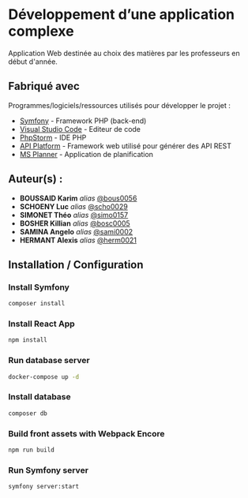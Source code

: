 # Développement d’une application complexe

Application Web destinée au choix des matières par les professeurs en début d'année.

## Fabriqué avec

Programmes/logiciels/ressources utilisés pour développer le projet :

* [Symfony](https://symfony.com/) - Framework PHP (back-end)
* [Visual Studio Code](https://code.visualstudio.com/) - Editeur de code
* [PhpStorm](https://www.jetbrains.com/fr-fr/phpstorm/) - IDE PHP
* [API Platform](https://api-platform.com/) - Framework web utilisé pour générer des API REST
* [MS Planner](https://fr.wikipedia.org/wiki/Microsoft_Planner) - Application de planification

## Auteur(s) :
* **BOUSSAID Karim** _alias_ [@bous0056](https://iut-info.univ-reims.fr/gitlab/bous0056)
* **SCHOENY Luc** _alias_ [@scho0029](https://iut-info.univ-reims.fr/gitlab/scho0029)
* **SIMONET Théo** _alias_ [@simo0157](https://iut-info.univ-reims.fr/gitlab/simo0157)
* **BOSHER Killian** _alias_ [@bosc0005](https://iut-info.univ-reims.fr/gitlab/bosc0005)
* **SAMINA Angelo** _alias_ [@sami0002](https://iut-info.univ-reims.fr/gitlab/sami0002)
* **HERMANT Alexis** _alias_ [@herm0021](https://iut-info.univ-reims.fr/gitlab/herm0021)

## Installation / Configuration

### Install Symfony

```bash
composer install
```

### Install React App

```bash
npm install
```

### Run database server

```bash
docker-compose up -d
```

### Install database

```bash
composer db
```

### Build front assets with Webpack Encore

```bash
npm run build
```

### Run Symfony server

```bash
symfony server:start
```
